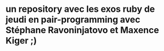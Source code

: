 # un repository avec les exos ruby de jeudi en pair-programming avec Stéphane Ravoninjatovo et Maxence Kiger ;)
